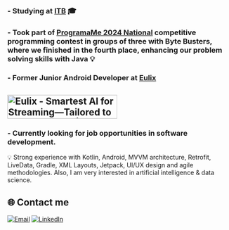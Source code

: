 ### - Studying at [ITB](https://itb.cat/) :mortar_board: 
### - Took part of [ProgramaMe 2024 National](https://programame.com/2024/) competitive programming contest in groups of three with Byte Busters, where we finished in the fourth place, enhancing our problem solving skills with Java :bulb: 
### - Former Junior Android Developer at [Eulix](https://play.google.com/store/apps/details?id=com.eulix.mobile.app) 
<a href="https://www.producthunt.com/posts/eulix?embed=true&utm_source=badge-featured&utm_medium=badge&utm_souce=badge-eulix" target="_blank"><img src="https://api.producthunt.com/widgets/embed-image/v1/featured.svg?post_id=870882&theme=light&t=1739437760378" alt="Eulix - Smartest&#0032;AI&#0032;for&#0032;Streaming—Tailored&#0032;to&#0032;Your&#0032;Emotions | Product Hunt" style="width: 250px; height: 54px;" width="250" height="54" /></a> 
---
### - Currently looking for job opportunities in software development. 
💡 Strong experience with Kotlin, Android, MVVM architecture, Retrofit, LiveData, Gradle, XML Layouts, Jetpack, UI/UX design and agile methodologies. Also, I am very interested in artificial intelligence & data science. 
## :globe_with_meridians: Contact me  
[![Email](https://img.shields.io/badge/Email-111?style=for-the-badge&logo=gmail&logoColor=red)](mailto:contact@ezequielgaribottovillanueva@gmail.com)  [![LinkedIn](https://img.shields.io/static/v1?message=LinkedIn&logo=linkedin&label=&color=0077B5&logoColor=white&labelColor=&style=for-the-badge)](https://linkedin.com/in/ezequiel-garibotto) 

<!-- ## :computer: Knowledge ### Languages </br> ![Kotlin](https://img.shields.io/badge/kotlin-%237F52FF.svg?style=for-the-badge&logo=kotlin&logoColor=white) ![C#](https://img.shields.io/badge/c%23-%23239120.svg?style=for-the-badge&logo=csharp&logoColor=white) ![Java](https://img.shields.io/badge/java-%23ED8B00.svg?style=for-the-badge&logo=openjdk&logoColor=white) ![Python](https://img.shields.io/badge/python-3670A0?style=for-the-badge&logo=python&logoColor=white) ### Front-end </br> ![JavaScript](https://img.shields.io/badge/javascript-%23323330.svg?style=for-the-badge&logo=javascript&logoColor=%23F7DF1E) ![HTML5](https://img.shields.io/badge/html5-%23E34F26.svg?style=for-the-badge&logo=html5&logoColor=white) ![CSS](https://img.shields.io/badge/CSS3-1572B6?style=for-the-badge&logo=css3&logoColor=white) ### Tools & software </br> ![Firebase](https://img.shields.io/badge/firebase-%23039BE5.svg?style=for-the-badge&logo=firebase) ![Google Cloud](https://img.shields.io/badge/GoogleCloud-%234285F4.svg?style=for-the-badge&logo=google-cloud&logoColor=white) ![Gradle](https://img.shields.io/badge/Gradle-02303A.svg?style=for-the-badge&logo=Gradle&logoColor=white) ![MongoDB](https://img.shields.io/badge/MongoDB-%234ea94b.svg?style=for-the-badge&logo=mongodb&logoColor=white) ![Postgres](https://img.shields.io/badge/postgres-%23316192.svg?style=for-the-badge&logo=postgresql&logoColor=white) ![Git](https://img.shields.io/badge/git-%23F05033.svg?style=for-the-badge&logo=git&logoColor=white) ![JavaFX](https://img.shields.io/badge/javafx-%23FF0000.svg?style=for-the-badge&logo=javafx&logoColor=white) ### IDES </br> ![Visual Studio Code](https://img.shields.io/badge/Visual_Studio_Code-0078D4?style=for-the-badge&logo=visual%20studio%20code&logoColor=white) ![IntelliJ](https://img.shields.io/badge/IntelliJ_IDEA-000000.svg?style=for-the-badge&logo=intellij-idea&logoColor=white) ![Eclipse](https://img.shields.io/badge/Eclipse%20IDE-2C2255?style=for-the-badge&logo=eclipseide&logoColor=white) -->
